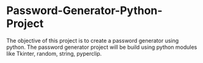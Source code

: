 # Password-Generator-Python-Project
The objective of this project is to create a password generator using python. The password generator project will be build using python modules like Tkinter, random, string, pyperclip.
